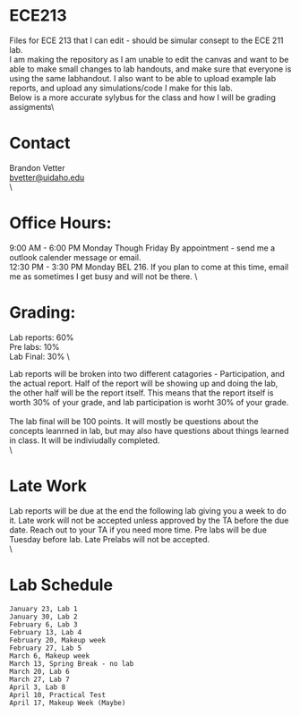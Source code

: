 # ECE213
Files for ECE 213 that I can edit - should be simular consept to the ECE 211 lab.\
I am making the repository as I am unable to edit the canvas and want to be able to make small changes to lab handouts, and make sure that everyone is using the same labhandout.  I also want to be able to upload example lab reports, and upload any simulations/code I make for this lab.\
Below is a more accurate sylybus for the class and how I will be grading assigments\

# Contact
Brandon Vetter \
bvetter@uidaho.edu \
\
# Office Hours:
9:00 AM - 6:00 PM Monday Though Friday By appointment - send me a outlook calender message or email. \
12:30 PM - 3:30 PM Monday BEL 216.  If you plan to come at this time, email me as sometimes I get busy and will not be there. \

# Grading:
Lab reports: 60% \
Pre labs: 10% \
Lab Final: 30% \

Lab reports will be broken into two different catagories - Participation, and the actual report.  Half of the report will be showing up and doing the lab, the other half will be the report itself.  This means that the report itself is worth 30% of your grade, and lab participation is worht 30% of your grade. \
\
The lab final will be 100 points. It will mostly be questions about the concepts leanrned in lab, but may also have questions about things learned in class. It will be indiviudally completed. \
\
# Late Work
Lab reports will be due at the end the following lab giving you a week to do it.  Late work will not be accepted unless approved by the TA before the due date.  Reach out to your TA if you need more time.  Pre labs will be due Tuesday before lab.  Late Prelabs will not be accepted.\
\
# Lab Schedule
```
January 23, Lab 1 
January 30, Lab 2 
February 6, Lab 3 
February 13, Lab 4 
February 20, Makeup week 
February 27, Lab 5 
March 6, Makeup week 
March 13, Spring Break - no lab 
March 20, Lab 6 
March 27, Lab 7 
April 3, Lab 8 
April 10, Practical Test 
April 17, Makeup Week (Maybe) 
```
